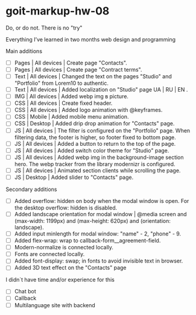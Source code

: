 # goit-markup-hw-08

Do, or do not. There is no "try"

Everything I’ve learned in two months
web design and programming

Main additions

- [ ] Pages | All devices | Create page "Contacts".
- [ ] Pages | All devices | Create page "Contract terms".
- [ ] Text | All devices | Changed the text on the pages "Studio" and "Portfolio" from Lorem10 to authentic.
- [ ] Text | All devices | Added localization on "Studio" page UA | RU | EN
      .
- [ ] IMG | All devices | Added webp img в picture.
- [ ] CSS | All devices | Create fixed header.
- [ ] CSS | All devices | Added logo animation with @keyframes.
- [ ] CSS | Mobile | Added mobile menu animation.
- [ ] CSS | Desktop | Added drip drop animation for "Contacts" page.
- [ ] JS | All devices | The filter is configured on the "Portfolio" page. When filtering data, the footer is higher, so footer fixed to bottom page.
- [ ] JS | All devices | Added a button to return to the top of the page.
- [ ] JS | All devices | Added switch color theme for "Studio" page.
- [ ] JS | All devices | Added webp img in the background-image section hero. The webp tracker from the library modernizr is configured.
- [ ] JS | All devices | Animated section clients while scrolling the page.
- [ ] JS | Desktop | Added slider to "Contacts" page.

Secondary additions

- [ ] Added overflow: hidden on body when the modal window is open. For the
      desktop overflow: hidden is disabled.
- [ ] Added landscape orientation for modal window | @media screen and
      (max-width: 1199px) and (max-height: 620px) and (orientation: landscape).
- [ ] Added input minlength for modal window: "name" - 2, "phone" - 9.
- [ ] Added flex-wrap: wrap to callback-form\_\_agreement-field.
- [ ] Modern-normalize is connected locally.
- [ ] Fonts are connected locally.
- [ ] Added font-display: swap; in fonts to avoid invisible text in browser.
- [ ] Added 3D text effect on the "Contacts" page

I didn`t have time and/or experience for this

- [ ] Chat bot
- [ ] Callback
- [ ] Multilanguage site with backend
